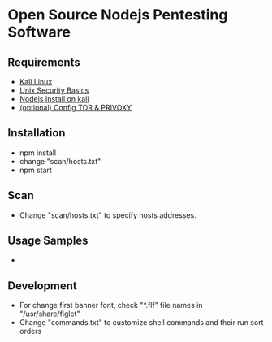 <h1>Open Source Nodejs Pentesting Software</h1>
<h2>Requirements</h2>
<ul>
<li><a href="https://www.linkedin.com/posts/kaveh-eyni-08060b59_httpslnkding3mmy2f-activity-6586582621776674816-0Qqm">Kali Linux</a></li>
<li><a href="https://www.linkedin.com/posts/kaveh-eyni-08060b59_book-hackers-activity-6586418972181299200-Y4in">Unix Security Basics</a></li>
<li><a href="https://www.linkedin.com/posts/kaveh-eyni-08060b59_nodejs-kali-pentest-activity-6586895007075172352-hfy0">Nodejs Install on kali</a></li>
<li><a href="https://www.linkedin.com/posts/kaveh-eyni-08060b59_kali-linux-2016-2-how-to-pass-all-traffic-activity-6584485815236251648-yEbg/">(optional) Config TOR & PRIVOXY</a></li>
</ul>
<h2>Installation</h2>
<ul>
<li>npm install</li>
<li>change "scan/hosts.txt"</li>
<li>npm start</li>
</ul>
<h2>Scan</h2>
<ul>
<li>Change "scan/hosts.txt" to specify hosts addresses.</li>
</ul>
<h2>Usage Samples</h2>
<ul>
<li></li>
</ul>
<h2>Development</h2>
<ul>
<li>For change first banner font, check "*.flf" file names in "/usr/share/figlet"</li>
<li>Change "commands.txt" to customize shell commands and their run sort orders</li>
</ul> 


